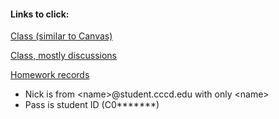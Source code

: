 #### Links to click:

[Class (similar to Canvas)](https://piazza.com/cccd/spring2019/cs150/home)

[Class, mostly discussions](https://piazza.com/class/jq72bngvwwb27r)

[Homework records](http://cs170-console.appspot.com/)

  - Nick is from \<name\>@student.cccd.edu with only \<name\>
  - Pass is student ID (C0*******)
